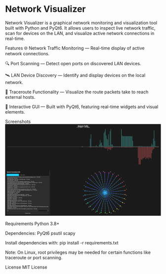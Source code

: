 # Network Visualizer

Network Visualizer is a graphical network monitoring and visualization tool built with Python and PyQt6. It allows users to inspect live network traffic, scan for devices on the LAN, and visualize active network connections in real-time.

Features
🌐 Network Traffic Monitoring — Real-time display of active network connections.

🔍 Port Scanning — Detect open ports on discovered LAN devices.

🛰️ LAN Device Discovery — Identify and display devices on the local network.

📍 Traceroute Functionality — Visualize the route packets take to reach external hosts.

🎨 Interactive GUI — Built with PyQt6, featuring real-time widgets and visual elements.

Screenshots
![example.png](example.png)


Requirements
Python 3.8+

Dependencies: 
PyQt6
psutil
scapy

Install dependencies with:
pip install -r requirements.txt


Note: On Linux, root privileges may be needed for certain functions like traceroute or port scanning.





License
MIT License